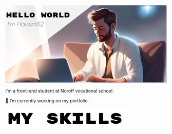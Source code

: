<img src="img/Hello world.png" alt="Man sitting at his computer in space">

I’m a front-end student at Noroff vocational school.

🔭 I’m currently working on my portfolio.


<img src="img/myskills.png" alt="My skills">


